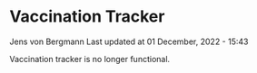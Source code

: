 Vaccination Tracker
================
Jens von Bergmann
Last updated at 01 December, 2022 - 15:43

Vaccination tracker is no longer functional.
